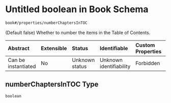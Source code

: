 # Untitled boolean in Book Schema

```txt
book#/properties/numberChaptersInTOC
```

(Default false) Whether to number the items in the Table of Contents.

| Abstract            | Extensible | Status         | Identifiable            | Custom Properties | Additional Properties | Access Restrictions | Defined In                                                           |
| :------------------ | :--------- | :------------- | :---------------------- | :---------------- | :-------------------- | :------------------ | :------------------------------------------------------------------- |
| Can be instantiated | No         | Unknown status | Unknown identifiability | Forbidden         | Allowed               | none                | [book.schema.json\*](../out/book.schema.json "open original schema") |

## numberChaptersInTOC Type

`boolean`
